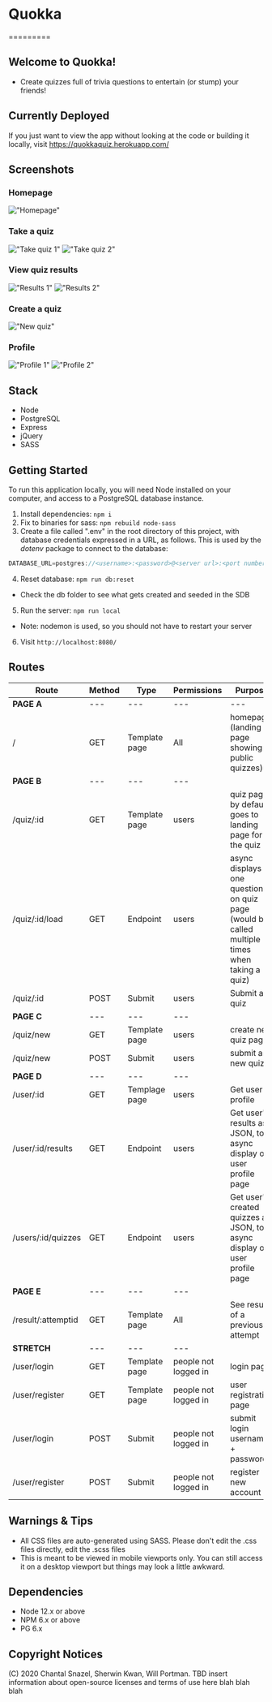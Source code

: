 # Quokka
=========

## Welcome to Quokka!

* Create quizzes full of trivia questions to entertain (or stump) your friends!

## Currently Deployed

If you just want to view the app without looking at the code or building it locally, visit https://quokkaquiz.herokuapp.com/

## Screenshots

### Homepage
!["Homepage"](https://github.com/sherwin-kwan/quokka/blob/master/docs/Homepage.png)

### Take a quiz
!["Take quiz 1"](https://github.com/sherwin-kwan/quokka/blob/master/docs/Take_Quiz_Start.png)
!["Take quiz 2"](https://github.com/sherwin-kwan/quokka/blob/master/docs/Take_Quiz.png)

### View quiz results
!["Results 1"](https://github.com/sherwin-kwan/quokka/blob/master/docs/Results_1.png)
!["Results 2"](https://github.com/sherwin-kwan/quokka/blob/master/docs/Results_2.png)

### Create a quiz
!["New quiz"](https://github.com/sherwin-kwan/quokka/blob/master/docs/New_Quiz.png)

### Profile
!["Profile 1"](https://github.com/sherwin-kwan/quokka/blob/master/docs/Profile_Created.png)
!["Profile 2"](https://github.com/sherwin-kwan/quokka/blob/master/docs/Profile_Taken.png)

## Stack

* Node
* PostgreSQL
* Express
* jQuery
* SASS

## Getting Started

To run this application locally, you will need Node installed on your computer, and access to a PostgreSQL database instance.

1. Install dependencies: `npm i`
2. Fix to binaries for sass: `npm rebuild node-sass`
3. Create a file called ".env" in the root directory of this project, with database credentials expressed in a URL, 
as follows. This is used by the _dotenv_ package to connect to the database:
```javascript
DATABASE_URL=postgres://<username>:<password>@<server url>:<port number>/<database name>?sslmode=disable
```
4. Reset database: `npm run db:reset`
  - Check the db folder to see what gets created and seeded in the SDB
5. Run the server: `npm run local`
  - Note: nodemon is used, so you should not have to restart your server
6. Visit `http://localhost:8080/`

## Routes

Route | Method | Type | Permissions |  Purpose
---|---|---|---|---
**PAGE A** | --- | --- | ---|---
/ | GET | Template page | All | homepage (landing page showing all public quizzes)
**PAGE B** | --- | --- | ---
/quiz/:id | GET | Template page | users | quiz page, by default goes to landing page for the quiz
/quiz/:id/load | GET | Endpoint | users | async displays one question on quiz page (would be called multiple times when taking a quiz)
/quiz/:id | POST | Submit | users | Submit a quiz
**PAGE C** | --- | --- | ---
/quiz/new | GET | Template page | users | create new quiz page
/quiz/new | POST | Submit | users | submit a new quiz
**PAGE D** | --- | --- | ---
/user/:id | GET | Templage page | users | Get user profile
/user/:id/results | GET | Endpoint | users | Get user's results as JSON, to async display on user profile page
/users/:id/quizzes | GET | Endpoint | users | Get user's created quizzes as JSON, to async display on user profile page
**PAGE E** | --- | --- | ---
/result/:attemptid | GET | Template page | All | See results of a previous attempt
**STRETCH** | --- | --- | ---
/user/login | GET | Template page | people not logged in | login page
/user/register | GET | Template page | people not logged in | user registration page
/user/login | POST | Submit | people not logged in | submit login username + password
/user/register | POST | Submit | people not logged in | register new account


## Warnings & Tips

- All CSS files are auto-generated using SASS. Please don't edit the .css files directly, edit the .scss files
- This is meant to be viewed in mobile viewports only. You can still access it on a desktop viewport but things may look a little awkward.

## Dependencies

- Node 12.x or above
- NPM 6.x or above
- PG 6.x

## Copyright Notices

(C) 2020 Chantal Snazel, Sherwin Kwan, Will Portman. TBD insert information about open-source licenses and terms of use here blah blah blah
